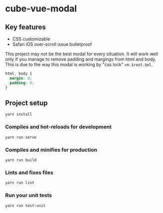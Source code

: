# cube-vue-modal

## Key features

- CSS customizable
- Safari iOS over-scroll issue bulletproof

This project may not be the best modal for every situation.
It will work well only if you manage to remove padding and margings from html and body.
This is due to the way this modal is working by "css lock" `vm.$root.$el`.

```css
html, body {
  margin: 0;
  padding: 0;
}
```

## Project setup
```
yarn install
```

### Compiles and hot-reloads for development
```
yarn run serve
```

### Compiles and minifies for production
```
yarn run build
```

### Lints and fixes files
```
yarn run lint
```

### Run your unit tests
```
yarn run test:unit
```
